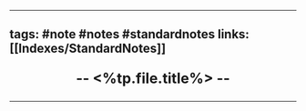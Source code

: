 ----
tags: #note #notes #standardnotes 
links: [[Indexes/StandardNotes]]
----
<p align="center" style="font-size: 25; font-weight: bold;"> -- <%tp.file.title%> --</p>

----

### 